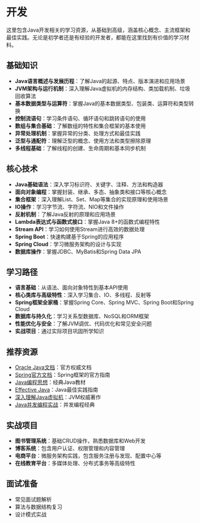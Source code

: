 # 开发

这里包含Java开发相关的学习资源，从基础到高级，涵盖核心概念、主流框架和最佳实践。无论是初学者还是有经验的开发者，都能在这里找到有价值的学习材料。

## 基础知识
- **Java语言概述与发展历程**：了解Java的起源、特点、版本演进和应用场景
- **JVM架构与运行机制**：深入理解Java虚拟机的内存结构、类加载机制、垃圾回收算法
- **基本数据类型与运算符**：掌握Java的基本数据类型、包装类、运算符和类型转换
- **控制流语句**：学习条件语句、循环语句和跳转语句的使用
- **数组与集合基础**：了解数组的特性和集合框架的基本使用
- **异常处理机制**：掌握异常的分类、处理方式和最佳实践
- **泛型与通配符**：理解泛型的概念、使用方法和类型擦除原理
- **多线程基础**：了解线程的创建、生命周期和基本同步机制

## 核心技术
- **Java基础语法**：深入学习标识符、关键字、注释、方法和构造器
- **面向对象编程**：掌握封装、继承、多态、抽象类和接口等核心概念
- **集合框架**：深入理解List、Set、Map等集合的实现原理和使用场景
- **IO操作**：学习字节流、字符流、NIO和文件操作
- **反射机制**：了解Java反射的原理和应用场景
- **Lambda表达式与函数式接口**：掌握Java 8+的函数式编程特性
- **Stream API**：学习如何使用Stream进行高效的数据处理
- **Spring Boot**：快速构建基于Spring的应用程序
- **Spring Cloud**：学习微服务架构的设计与实现
- **数据库操作**：掌握JDBC、MyBatis和Spring Data JPA

## 学习路径
- **语言基础**：从语法、面向对象特性到基本API使用
- **核心类库与高级特性**：深入学习集合、IO、多线程、反射等
- **Spring框架全家桶**：掌握Spring Core、Spring MVC、Spring Boot和Spring Cloud
- **数据库与持久化**：学习关系型数据库、NoSQL和ORM框架
- **性能优化与安全**：了解JVM调优、代码优化和常见安全问题
- **实战项目**：通过实际项目巩固所学知识

## 推荐资源
- [Oracle Java文档](https://docs.oracle.com/en/java/)：官方权威文档
- [Spring官方文档](https://spring.io/docs)：Spring框架的官方指南
- [Java编程思想](https://book.douban.com/subject/2130190/)：经典Java教材
- [Effective Java](https://book.douban.com/subject/3360807/)：Java最佳实践指南
- [深入理解Java虚拟机](https://book.douban.com/subject/24722612/)：JVM权威著作
- [Java并发编程实战](https://book.douban.com/subject/10484692/)：并发编程经典

## 实战项目
- **图书管理系统**：基础CRUD操作，熟悉数据库和Web开发
- **博客系统**：包含用户认证、权限管理和内容管理
- **电商平台**：微服务架构实践，包含服务注册与发现、配置中心等
- **在线教育平台**：多媒体处理、分布式事务等高级特性

## 面试准备
- 常见面试题解析
- 算法与数据结构复习
- 设计模式实战